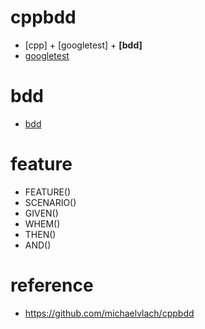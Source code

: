 # cppbdd
* [cpp] + [googletest] + **[bdd]**
* <a href="">googletest</a>

# bdd
* <a href="https://en.wikipedia.org/wiki/Behavior-driven_development">bdd</a>

# feature
* FEATURE()
* SCENARIO()
* GIVEN()
* WHEM()
* THEN()
* AND()

# reference
* <a href="https://github.com/michaelvlach/cppbdd">https://github.com/michaelvlach/cppbdd</a>